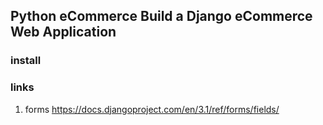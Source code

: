 ## Python eCommerce  Build a Django eCommerce Web Application

### install


### links

1. forms https://docs.djangoproject.com/en/3.1/ref/forms/fields/

